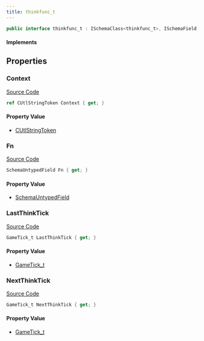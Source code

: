 ```yaml
---
title: thinkfunc_t
---
```


```csharp
public interface thinkfunc_t : ISchemaClass<thinkfunc_t>, ISchemaField, ISchemaClass, INativeHandle
```

#### Implements

## Properties

### Context

[Source Code](https://github.com/swiftly-solution/swiftlys2/blob/beta/managed/src/SwiftlyS2.Generated/Schemas/Interfaces/thinkfunc_t.cs#L19)

```csharp
ref CUtlStringToken Context { get; }
```

#### Property Value

- [CUtlStringToken](/docs/api/shared/natives/cutlstringtoken)

### Fn

[Source Code](https://github.com/swiftly-solution/swiftlys2/blob/beta/managed/src/SwiftlyS2.Generated/Schemas/Interfaces/thinkfunc_t.cs#L17)

```csharp
SchemaUntypedField Fn { get; }
```

#### Property Value

- [SchemaUntypedField](/docs/api/shared/schemas/schemauntypedfield)

### LastThinkTick

[Source Code](https://github.com/swiftly-solution/swiftlys2/blob/beta/managed/src/SwiftlyS2.Generated/Schemas/Interfaces/thinkfunc_t.cs#L23)

```csharp
GameTick_t LastThinkTick { get; }
```

#### Property Value

- [GameTick_t](/docs/api/shared/schemadefinitions/gametick_t)

### NextThinkTick

[Source Code](https://github.com/swiftly-solution/swiftlys2/blob/beta/managed/src/SwiftlyS2.Generated/Schemas/Interfaces/thinkfunc_t.cs#L21)

```csharp
GameTick_t NextThinkTick { get; }
```

#### Property Value

- [GameTick_t](/docs/api/shared/schemadefinitions/gametick_t)


